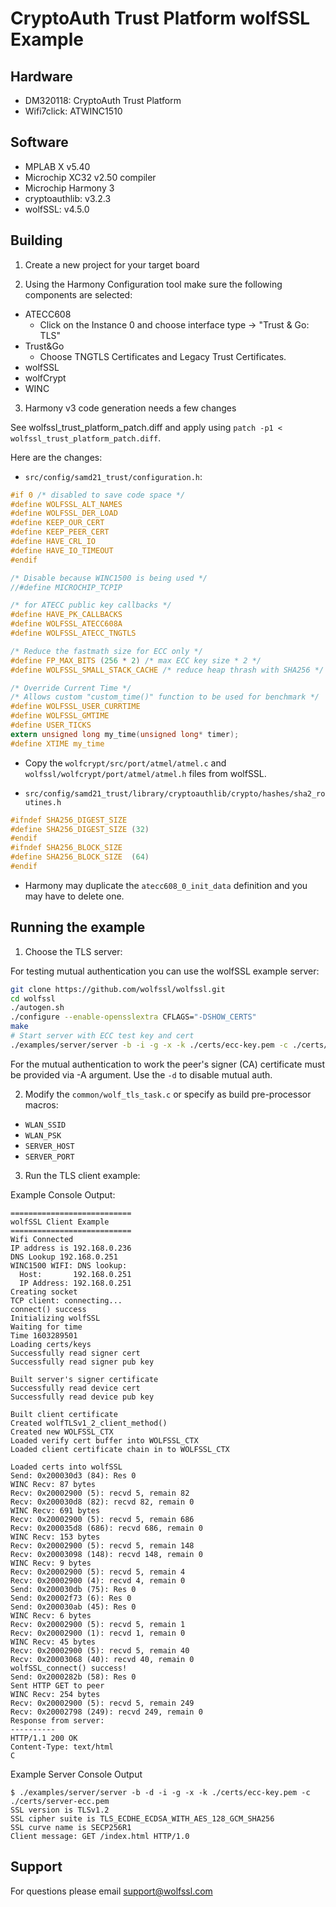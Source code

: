 # CryptoAuth Trust Platform wolfSSL Example

## Hardware

* DM320118: CryptoAuth Trust Platform
* Wifi7click: ATWINC1510

## Software

* MPLAB X v5.40
* Microchip XC32 v2.50 compiler
* Microchip Harmony 3
* cryptoauthlib: v3.2.3
* wolfSSL: v4.5.0

## Building

1. Create a new project for your target board

2. Using the Harmony Configuration tool make sure the following components are selected:

* ATECC608
  - Click on the Instance 0 and choose interface type -> "Trust & Go: TLS"
* Trust&Go
  - Choose TNGTLS Certificates and Legacy Trust Certificates.
* wolfSSL
* wolfCrypt
* WINC

3. Harmony v3 code generation needs a few changes

See wolfssl_trust_platform_patch.diff and apply using `patch -p1 < wolfssl_trust_platform_patch.diff`.

Here are the changes:

* `src/config/samd21_trust/configuration.h`:

```c
#if 0 /* disabled to save code space */
#define WOLFSSL_ALT_NAMES
#define WOLFSSL_DER_LOAD
#define KEEP_OUR_CERT
#define KEEP_PEER_CERT
#define HAVE_CRL_IO
#define HAVE_IO_TIMEOUT
#endif

/* Disable because WINC1500 is being used */
//#define MICROCHIP_TCPIP

/* for ATECC public key callbacks */
#define HAVE_PK_CALLBACKS
#define WOLFSSL_ATECC608A
#define WOLFSSL_ATECC_TNGTLS

/* Reduce the fastmath size for ECC only */
#define FP_MAX_BITS (256 * 2) /* max ECC key size * 2 */
#define WOLFSSL_SMALL_STACK_CACHE /* reduce heap thrash with SHA256 */

/* Override Current Time */
/* Allows custom "custom_time()" function to be used for benchmark */
#define WOLFSSL_USER_CURRTIME
#define WOLFSSL_GMTIME
#define USER_TICKS
extern unsigned long my_time(unsigned long* timer);
#define XTIME my_time
```

* Copy the `wolfcrypt/src/port/atmel/atmel.c` and `wolfssl/wolfcrypt/port/atmel/atmel.h` files from wolfSSL.

* `src/config/samd21_trust/library/cryptoauthlib/crypto/hashes/sha2_routines.h`

```c
#ifndef SHA256_DIGEST_SIZE
#define SHA256_DIGEST_SIZE (32)
#endif
#ifndef SHA256_BLOCK_SIZE
#define SHA256_BLOCK_SIZE  (64)
#endif
```

* Harmony may duplicate the `atecc608_0_init_data` definition and you may have to delete one.


## Running the example

1. Choose the TLS server:

For testing mutual authentication you can use the wolfSSL example server:

```sh
git clone https://github.com/wolfssl/wolfssl.git
cd wolfssl
./autogen.sh
./configure --enable-opensslextra CFLAGS="-DSHOW_CERTS"
make
# Start server with ECC test key and cert
./examples/server/server -b -i -g -x -k ./certs/ecc-key.pem -c ./certs/server-ecc.pem
```

For the mutual authentication to work the peer's signer (CA) certificate must be provided via -A argument.
Use the `-d` to disable mutual auth.

2. Modify the `common/wolf_tls_task.c` or specify as build pre-processor macros:

* `WLAN_SSID`
* `WLAN_PSK`
* `SERVER_HOST`
* `SERVER_PORT`

3. Run the TLS client example:

Example Console Output:

```
===========================
wolfSSL Client Example
===========================
Wifi Connected
IP address is 192.168.0.236
DNS Lookup 192.168.0.251
WINC1500 WIFI: DNS lookup:
  Host:       192.168.0.251
  IP Address: 192.168.0.251
Creating socket
TCP client: connecting...
connect() success
Initializing wolfSSL
Waiting for time
Time 1603289501
Loading certs/keys
Successfully read signer cert
Successfully read signer pub key

Built server's signer certificate
Successfully read device cert
Successfully read device pub key

Built client certificate
Created wolfTLSv1_2_client_method()
Created new WOLFSSL_CTX
Loaded verify cert buffer into WOLFSSL_CTX
Loaded client certificate chain in to WOLFSSL_CTX

Loaded certs into wolfSSL
Send: 0x200030d3 (84): Res 0
WINC Recv: 87 bytes
Recv: 0x20002900 (5): recvd 5, remain 82
Recv: 0x200030d8 (82): recvd 82, remain 0
WINC Recv: 691 bytes
Recv: 0x20002900 (5): recvd 5, remain 686
Recv: 0x200035d8 (686): recvd 686, remain 0
WINC Recv: 153 bytes
Recv: 0x20002900 (5): recvd 5, remain 148
Recv: 0x20003098 (148): recvd 148, remain 0
WINC Recv: 9 bytes
Recv: 0x20002900 (5): recvd 5, remain 4
Recv: 0x20002900 (4): recvd 4, remain 0
Send: 0x200030db (75): Res 0
Send: 0x20002f73 (6): Res 0
Send: 0x200030ab (45): Res 0
WINC Recv: 6 bytes
Recv: 0x20002900 (5): recvd 5, remain 1
Recv: 0x20002900 (1): recvd 1, remain 0
WINC Recv: 45 bytes
Recv: 0x20002900 (5): recvd 5, remain 40
Recv: 0x20003068 (40): recvd 40, remain 0
wolfSSL_connect() success!
Send: 0x2000282b (58): Res 0
Sent HTTP GET to peer
WINC Recv: 254 bytes
Recv: 0x20002900 (5): recvd 5, remain 249
Recv: 0x20002798 (249): recvd 249, remain 0
Response from server:
----------
HTTP/1.1 200 OK
Content-Type: text/html
C
```

Example Server Console Output

```
$ ./examples/server/server -b -d -i -g -x -k ./certs/ecc-key.pem -c ./certs/server-ecc.pem
SSL version is TLSv1.2
SSL cipher suite is TLS_ECDHE_ECDSA_WITH_AES_128_GCM_SHA256
SSL curve name is SECP256R1
Client message: GET /index.html HTTP/1.0
```

## Support

For questions please email support@wolfssl.com
